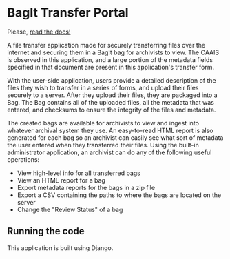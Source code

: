 # BagIt Transfer Portal

Please, [read the docs!](https://nctr-bagit-record-transfer.readthedocs.io/en/latest/)

A file transfer application made for securely transferring files over the internet and securing them in a BagIt bag for archivists to view. The CAAIS is observed in this application, and a large portion of the metadata fields specified in that document are present in this application's transfer form.

With the user-side application, users provide a detailed description of the files they wish to transfer in a series of forms, and upload their files securely to a server. After they upload their files, they are packaged into a Bag. The Bag contains all of the uploaded files, all the metadata that was entered, and checksums to ensure the integrity of the files and metadata.

The created bags are available for archivists to view and ingest into whatever archival system they use. An easy-to-read HTML report is also generated for each bag so an archivist can easily see what sort of metadata the user entered when they transferred their files. Using the built-in administrator application, an archivist can do any of the following useful operations:

- View high-level info for all transferred bags
- View an HTML report for a bag
- Export metadata reports for the bags in a zip file
- Export a CSV containing the paths to where the bags are located on the server
- Change the "Review Status" of a bag

## Running the code

This application is built using Django.
